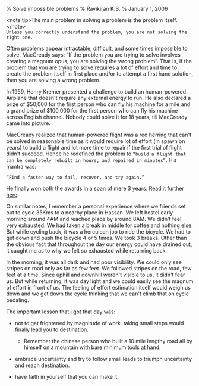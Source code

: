 % Solve impossible problems
% Ravikiran K.S.
% January 1, 2006


\<note tip\>The main problem in solving a problem is the problem
itself.\</note\>  
`Unless you correctly understand the problem, you are not solving the
right one.`

Often problems appear intractable, difficult, and some times impossible
to solve. MacCready says: “If the problem you are trying to solve
involves creating a magnum opus, you are solving the wrong problem”.
That is, if the problem that you are trying to solve requires a lot of
effort and time to create the problem itself in first place and/or to
attempt a first hand solution, then you are solving a wrong problem.

In 1959, Henry Kremer presented a challenge to build an human-powered
Airplane that doesn't require any external energy to run. He also
declared a prize of $50,000 for the first person who can fly his machine
for a mile and a grand prize of $100,000 for the first person who can
fly his machine across English channel. Nobody could solve it for 18
years, till MacCready came into picture.

MacCready realized that human-powered flight was a red herring that
can't be solved in reasonable time as it would require lot of effort (in
spawn on years) to build a flight and lot more time to repair if the
first trial of flight didn't succeed. Hence he redefined the problem to
`“build a flight that can be completely rebuilt in hours, and repaired
in minutes”`. His mantra was:

``` code
“Find a faster way to fail, recover, and try again.”
```

He finally won both the awards in a span of mere 3 years. Read it
further
[here](http://www.fastcodesign.com/1663488/wanna-solve-impossible-problems-find-ways-to-fail-quicker "http://www.fastcodesign.com/1663488/wanna-solve-impossible-problems-find-ways-to-fail-quicker"):

On similar notes, I remember a personal experience where we friends set
out to cycle 35Kms to a nearby place in Hassan. We left hostel early
morning around 4AM and reached place by around 8AM. We didn't feel very
exhausted. We had taken a break in middle for coffee and nothing else.
But while cycling back, it was a herculean job to ride the bicycle. We
had to get down and push the bicycle 4 or 5 times. We took 3 breaks.
Other than the obvious fact that throughout the day our energy could
have drained out, it caught me as to why we felt so exhausted while
returning back.

In the morning, it was all dark and had poor visibility. We could only
see stripes on road only as far as few feet. We followed stripes on the
road, few feet at a time. Since uphill and downhill weren't visible to
us, it didn't fear us. But while returning, it was day light and we
could easily see the magnum of effort in front of us. The feeling of
effort estimation itself would weigh us down and we get down the cycle
thinking that we can't climb that on cycle pedaling.

The important lesson that i got that day was:

  - not to get frightened by magnitude of work. taking small steps would
    finally lead you to destination.
    
      - Remember the chinese person who built a 10 mile lengthy road all
        by himself on a mountain with bare minimum tools at hand.

  - embrace uncertainty and try to follow small leads to triumph
    uncertainty and reach destination.

  - have faith in yourself that you can make it.

